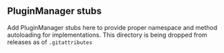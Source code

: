 ## PluginManager stubs

Add PluginManager stubs here to provide proper namespace and method autoloading for implementations.
This directory is being dropped from releases as of `.gitattributes`
